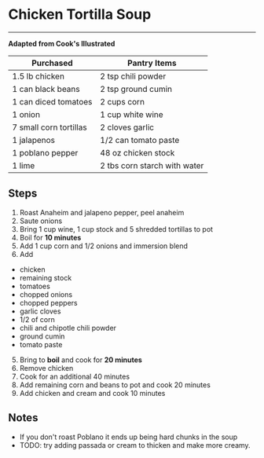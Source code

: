 # Chicken Tortilla Soup
---
**Adapted from Cook's Illustrated**

Purchased             | Pantry Items
-----------           | ------------
1.5 lb chicken        | 2 tsp chili powder
1 can black beans     | 2 tsp ground cumin
1 can diced tomatoes  | 2 cups corn
1 onion               | 1 cup white wine
7 small corn tortillas| 2 cloves garlic
1 jalapenos           | 1/2 can tomato paste
1 poblano pepper      | 48 oz chicken stock
1 lime                | 2 tbs corn starch with water
     


## Steps

1. Roast Anaheim and jalapeno pepper, peel anaheim
2. Saute onions
2. Bring 1 cup wine, 1 cup stock and 5 shredded tortillas to pot
3. Boil for **10 minutes**
4. Add 1 cup corn and 1/2 onions and immersion blend
4. Add
  * chicken
  * remaining stock
  * tomatoes
  * chopped onions
  * chopped peppers
  * garlic cloves
  * 1/2 of corn
  * chili and chipotle chili powder
  * ground cumin
  * tomato paste
5. Bring to **boil** and cook for **20 minutes**
6. Remove chicken
7. Cook for an additional 40 minutes
9. Add remaining corn and beans to pot and cook 20 minutes
10. Add chicken and cream and cook 10 minutes


## Notes
* If you don't roast Poblano it ends up being hard chunks in the soup
* TODO: try adding passada or cream to thicken and make more creamy.